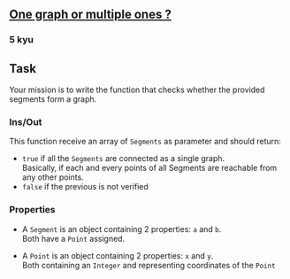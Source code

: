 <h2><a href=https://www.codewars.com/kata/584290b1a87f76e8930000ae/train/javascript target="_blank">One graph or multiple ones ?</a></h2><h3>5 kyu</h3><h2 id="task">Task</h2><p>Your mission is to write the function that checks whether the provided segments form a graph.</p><h3 id="insout">Ins/Out</h3><p>This function receive an array of <code>Segments</code> as parameter and should return:</p><ul><li><code>true</code> if all the <code>Segments</code> are connected as a single graph.<br>  Basically, if each and every points of all Segments are reachable from any other points.</li><li><code>false</code> if the previous is not verified</li></ul><h3 id="properties">Properties</h3><ul><li><p>A <code>Segment</code> is an object containing 2 properties: <code>a</code> and <code>b</code>.<br>Both have a <code>Point</code> assigned.  </p></li><li><p>A <code>Point</code> is an object containing 2 properties: <code>x</code> and <code>y</code>.<br>Both containing an <code>Integer</code> and representing coordinates of the <code>Point</code></p></li></ul>